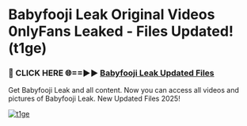 # Babyfooji Leak Original Videos 0nlyFans Leaked - Files Updated! (t1ge)

<h3>🔴 CLICK HERE 🌐==►► <a href="https://tinyurl.com/x26r9saj" rel="nofollow">Babyfooji Leak Updated Files</a></h3>

Get Babyfooji Leak and all content. Now you can access all videos and pictures of Babyfooji Leak. New Updated Files 2025!

[![t1ge](https://i.imgur.com/LkgZPqh.gif)](https://tinyurl.com/x26r9saj)
